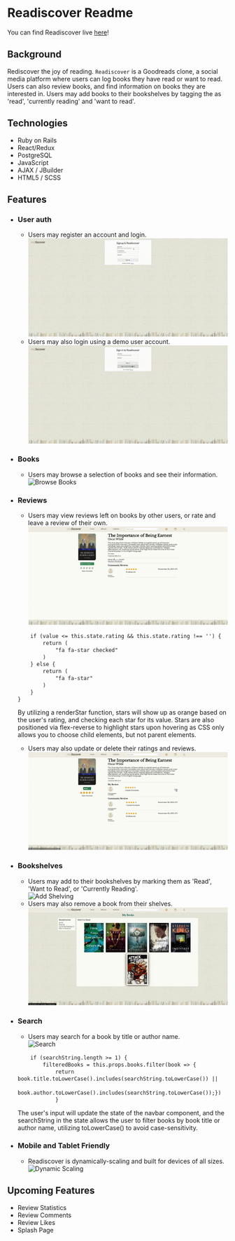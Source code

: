 # Readiscover Readme

You can find Readiscover live [here](https://readiscover.herokuapp.com/)!

## Background

Rediscover the joy of reading. `Readiscover` is a Goodreads clone, a social media platform where users can log books they have read or want to read. Users can also review books, and find information on books they are interested in. Users may add books to their bookshelves by tagging the as 'read', 'currently reading' and 'want to read'.

## Technologies

* Ruby on Rails
* React/Redux
* PostgreSQL
* JavaScript
* AJAX / JBuilder
* HTML5 / SCSS

## Features

* ### User auth 
    * Users may register an account and login.  
    ![Sign Up](app/assets/images/signup-gif.gif)  
    * Users may also login using a demo user account.  
    ![Demo User](app/assets/images/demouser-gif.gif)  

* ### Books
    * Users may browse a selection of books and see their information.  
    ![Browse Books](app/assets/images/browse-gif.gif)  

* ### Reviews
    * Users may view reviews left on books by other users, or rate and leave a review of their own.  
    ![Add Review](app/assets/images/review-gif.gif)  
    ```renderStar(value) {
        if (value <= this.state.rating && this.state.rating !== '') {
            return (
                "fa fa-star checked"
            )
        } else {
            return (
                "fa fa-star"
            )
        }
    }
    ```  
    By utilizing a renderStar function, stars will show up as orange based on the user's rating, and checking each star for its value. Stars are also positioned via flex-reverse to highlight stars upon hovering as CSS only allows you to choose child elements, but not parent elements.  
    * Users may also update or delete their ratings and reviews.  
    ![Delete Review](app/assets/images/delete-review-gif.gif)  

* ### Bookshelves
    * Users may add to their bookshelves by marking them as 'Read', 'Want to Read', or 'Currently Reading'.  
    ![Add Shelving](app/assets/images/addshelving.gif)  
    * Users may also remove a book from their shelves.  
    ![Remove Shelving](app/assets/images/removeshelving.gif)  

* ### Search
    * Users may search for a book by title or author name.  
    ![Search](app/assets/images/search-gif.gif)  
    ```const searchString = this.state.searchString;
        if (searchString.length >= 1) {
            filteredBooks = this.props.books.filter(book => {
                return book.title.toLowerCase().includes(searchString.toLowerCase()) ||
                    book.author.toLowerCase().includes(searchString.toLowerCase());})
                }
    ```  
    The user's input will update the state of the navbar component, and the searchString in the state allows the user to filter books by book title or author name, utilizing toLowerCase() to avoid case-sensitivity.  

* ### Mobile and Tablet Friendly
    * Readiscover is dynamically-scaling and built for devices of all sizes.  
    ![Dynamic Scaling](app/assets/images/dynamic_gif.gif)  

## Upcoming Features

* Review Statistics
* Review Comments
* Review Likes
* Splash Page
